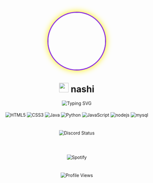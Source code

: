 <div align="center">
  <img width="180" src="https://imgs.search.brave.com/mdiKKuGXmI8-zt_LDo68vmU2ZnUfRVUpdh4MYk6XMRM/rs:fit:860:0:0:0/g:ce/aHR0cHM6Ly9pLnBp/bmltZy5jb20vb3Jp/Z2luYWxzLzdmL2Q2/L2RlLzdmZDZkZWJm/YTZjNDQxZmNjNGRj/N2VkN2YxNjg4ZGVl/LmpwZw" style="border-radius: 50%; border: 3px solid #8A2BE2; box-shadow: 0 0 20px rgb(255, 238, 0);">

  <h1>
    <img src="https://cdn.discordapp.com/emojis/1334401685069496434.webp?size=40&animated=true" width="30px"> 
    nashi
  </h1>

  <img src="https://readme-typing-svg.herokuapp.com?font=Fira+Code&size=22&pause=1000&color=8A2BE2&center=true&vCenter=true&width=435&lines=whoami;//+xtazy;blue+billz+<3;uhhh" alt="Typing SVG">

<div style="margin: 20px 0;">
    <img src="https://img.shields.io/badge/HTML5-8A2BE2?style=for-the-badge&logo=html5&logoColor=white" alt="HTML5">
    <img src="https://img.shields.io/badge/CSS3-8A2BE2?style=for-the-badge&logo=css3&logoColor=white" alt="CSS3">
    <img src="https://img.shields.io/badge/Java-8A2BE2?style=for-the-badge&logo=openjdk&logoColor=white" alt="Java">
    <img src="https://img.shields.io/badge/Python-8A2BE2?style=for-the-badge&logo=python&logoColor=white" alt="Python">
    <img src="https://img.shields.io/badge/JavaScript-8A2BE2?style=for-the-badge&logo=javascript&logoColor=white" alt="JavaScript">
    <img src="https://img.shields.io/badge/node.js-6DA55F?style=for-the-badge&logo=node.js&logoColor=white" alt = "nodejs"/>
    <img src="https://img.shields.io/badge/mysql-%2300f.svg?style=for-the-badge&logo=mysql&logoColor=white" alt = "mysql"/>
</div>


  <div style="background: transparent; border-radius: 10px; padding: 20px; margin: 20px 0;">
      <img src="https://lanyard.cnrad.dev/api/1326097559114092575?theme=dark&bg=transparent&idleMessage=Currently%20not%20doing%20anything...&borderRadius=10px&textColor=8A2BE2" alt="Discord Status">
  </div>

  <div style="background: rgba(137, 43, 226, 0); border-radius: 10px; padding: 20px; margin: 20px 0;">
    <img src="https://spotify-github-profile.kittinanx.com/api/view?uid=7hd2qy9twhbykcj9skuoxdkae&cover_image=true&theme=default&show_offline=false&background_color=121212&interchange=false&bar_color=8A2BE2&bar_color_cover=false" alt="Spotify">
  </div>

  <img src="https://komarev.com/ghpvc/?username=idknanashi&color=8A2BE2" alt="Profile Views">
</div>